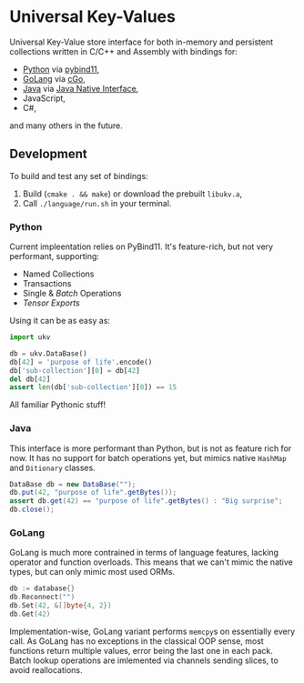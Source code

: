# Universal Key-Values

Universal Key-Value store interface for both in-memory and persistent collections written in C/C++ and Assembly with bindings for:

* [Python](#python) via [pybind11](https://github.com/pybind/pybind11),
* [GoLang](#golang) via [cGo](https://pkg.go.dev/cmd/cgo),
* [Java](#java) via [Java Native Interface](https://docs.oracle.com/javase/8/docs/technotes/guides/jni/spec/jniTOC.html),
* JavaScript,
* C#,

and many others in the future.

## Development

To build and test any set of bindings:

1. Build (`cmake . && make`) or download the prebuilt `libukv.a`,
2. Call `./language/run.sh` in your terminal.

### Python

Current impleentation relies on PyBind11.
It's feature-rich, but not very performant, supporting:

* Named Collections
* Transactions
* Single & *Batch* Operations
* *Tensor Exports*

Using it can be as easy as:

```python
import ukv

db = ukv.DataBase()
db[42] = 'purpose of life'.encode()
db['sub-collection'][0] = db[42]
del db[42]
assert len(db['sub-collection'][0]) == 15
```

All familiar Pythonic stuff!

### Java

This interface is more performant than Python, but is not as feature rich for now.
It has no support for batch operations yet, but mimics native `HashMap` and `Ditionary` classes.

```java
DataBase db = new DataBase("");
db.put(42, "purpose of life".getBytes());
assert db.get(42) == "purpose of life".getBytes() : "Big surprise";
db.close();
```

### GoLang

GoLang is much more contrained in terms of language features, lacking operator and function overloads.
This means that we can't mimic the native types, but can only mimic most used ORMs.

```go
db := database{}
db.Reconnect("")
db.Set(42, &[]byte{4, 2})
db.Get(42)
```

Implementation-wise, GoLang variant performs `memcpy`s on essentially every call.
As GoLang has no exceptions in the classical OOP sense, most functions return multiple values, error being the last one in each pack.
Batch lookup operations are imlemented via channels sending slices, to avoid reallocations.
